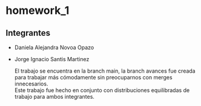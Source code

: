 # homework_1

## **Integrantes**  

- Daniela Alejandra Novoa Opazo  
- Jorge Ignacio Santis Martinez  

  El trabajo se encuentra en la branch main, la branch avances fue creada para trabajar más cómodamente sin preocuparnos con merges innecesarios.  
  Este trabajo fue hecho en conjunto con distribuciones equilibradas de trabajo para ambos integrantes.

